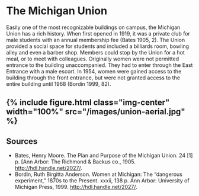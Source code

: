 ---
---
# The Michigan Union

Easily one of the most recognizable buildings on campus, the Michigan Union has a rich history. When first opened in 1919, it was a private club for male students with an annual membership fee (Bates 1905, 2). The Union provided a social space for students and included a billiards room, bowling alley and even a barber shop. Members could stop by the Union for a hot meal, or to meet with colleagues. Originally women were not permitted entrance to the building unaccompanied. They had to enter through the East Entrance with a male escort. In 1954, women were gained access to the building through the front entrance, but were not granted access to the entire building until 1968 (Bordin 1999, 82).

{% include figure.html class="img-center" width="100%" src="/images/union-aerial.jpg" %}
-----
## Sources
- Bates, Henry Moore. The Plan and Purpose of the Michigan Union. 24 [1] p. [Ann Arbor: The Richmond & Backus co., 1905. http://hdl.handle.net/2027/.
- Bordin, Ruth Birgitta Anderson. Women at Michigan: The “dangerous	experiment,” 1870s to the Present. xxxii, 138 p. Ann Arbor: University	of Michigan Press, 1999. http://hdl.handle.net/2027/.
